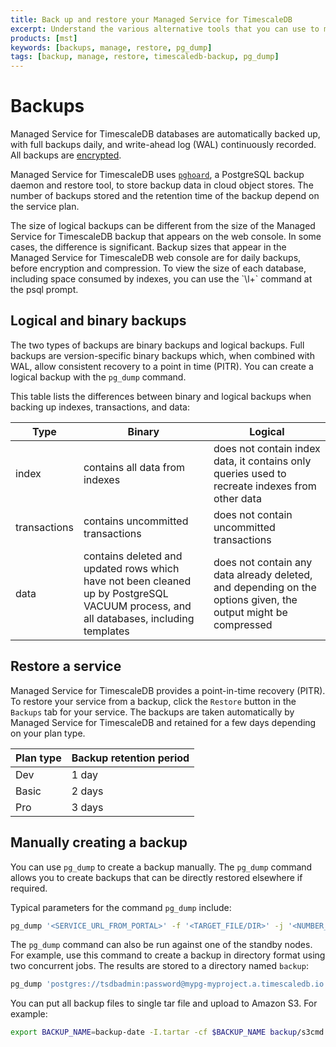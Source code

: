 ```yaml
---
title: Back up and restore your Managed Service for TimescaleDB
excerpt: Understand the various alternative tools that you can use to manage your MST backups
products: [mst]
keywords: [backups, manage, restore, pg_dump]
tags: [backup, manage, restore, timescaledb-backup, pg_dump]
---
```


# Backups

Managed Service for TimescaleDB databases are automatically backed up, with full
backups daily, and write-ahead log (WAL) continuously recorded. All backups are
[encrypted][aiven-encrypt].

Managed Service for TimescaleDB uses [`pghoard`][pghoard], a PostgreSQL backup
daemon and restore tool, to store backup data in cloud object stores. The number
of backups stored and the retention time of the backup depend on the service
plan.

<Highlight type="important">
The size of logical backups can be different from the size of the Managed
Service for TimescaleDB backup that appears on the web console. In some cases,
the difference is significant. Backup sizes that appear in the Managed Service
for TimescaleDB web console are for daily backups, before encryption and
compression. To view the size of each database, including space consumed by
indexes, you can use the `\l+` command at the psql prompt.
</Highlight>

## Logical and binary backups

The two types of backups are binary backups and logical backups. Full backups
are version-specific binary backups which, when combined with WAL, allow
consistent recovery to a point in time (PITR). You can create a logical backup
with the `pg_dump` command.

This table lists the differences between binary and logical backups when backing
up indexes, transactions, and data:

|Type|Binary|Logical|
|-|-|-|
|index|contains all data from indexes|does not contain index data, it contains only queries used to recreate indexes from other data|
|transactions|contains uncommitted transactions|does not contain uncommitted transactions|
|data|contains deleted and updated rows which have not been cleaned up by PostgreSQL VACUUM process, and all databases, including templates|does not contain any data already deleted, and depending on the options given, the output might be compressed|

## Restore a service

Managed Service for TimescaleDB provides a point-in-time recovery (PITR). To
restore your service from a backup, click the `Restore` button in the `Backups`
tab for your service. The backups are taken automatically by Managed Service for
TimescaleDB and retained for a few days depending on your plan type.

|Plan type|Backup retention period|
|-|-|
|Dev|1 day|
|Basic|2 days|
|Pro|3 days|

## Manually creating a backup

You can use `pg_dump` to create a backup manually. The `pg_dump` command allows
you to create backups that can be directly restored elsewhere if required.

Typical parameters for the command `pg_dump` include:

```bash
pg_dump '<SERVICE_URL_FROM_PORTAL>' -f '<TARGET_FILE/DIR>' -j '<NUMBER_OF_JOBS>' -F '<BACKUP_FORMAT>'
```

The `pg_dump` command can also be run against one of the standby nodes. For
example, use this command to create a backup in directory format using two
concurrent jobs. The results are stored to a directory named `backup`:

```bash
pg_dump 'postgres://tsdbadmin:password@mypg-myproject.a.timescaledb.io:26882/defaultdb?sslmode=require' -f backup -j 2 -F directory
```

You can put all backup files to single tar file and upload to Amazon S3. For example:

```bash
export BACKUP_NAME=backup-date -I.tartar -cf $BACKUP_NAME backup/s3cmd put $BACKUP_NAME s3://pg-backups/$BACKUP_NAME
```

[aiven-encrypt]: https://developer.aiven.io/docs/platform/concepts/cloud-security#data-encryption
[pghoard]: https://github.com/aiven/pghoard
